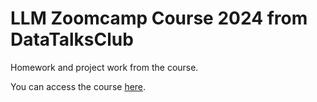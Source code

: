 # LLM Zoomcamp Course 2024 from DataTalksClub


Homework and project work from the course. 



You can access the course [here](https://github.com/DataTalksClub/llm-zoomcamp).